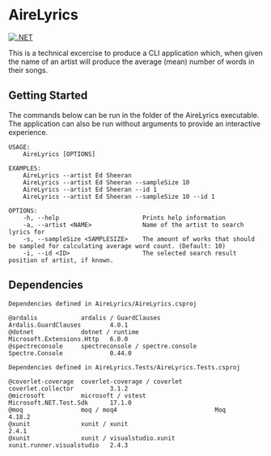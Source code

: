 # AireLyrics
[![.NET](https://github.com/mark5500/AireLyrics/actions/workflows/dotnet.yml/badge.svg)](https://github.com/mark5500/AireLyrics/actions/workflows/dotnet.yml)

This is a technical excercise to produce a CLI application which, when given the name of an artist will produce the average (mean) number of words in their songs.

## Getting Started
The commands below can be run in the folder of the AireLyrics executable. The application can also be run without arguments to provide an interactive experience.
```
USAGE:
    AireLyrics [OPTIONS]

EXAMPLES:
    AireLyrics --artist Ed Sheeran
    AireLyrics --artist Ed Sheeran --sampleSize 10
    AireLyrics --artist Ed Sheeran --id 1
    AireLyrics --artist Ed Sheeran --sampleSize 10 --id 1

OPTIONS:
    -h, --help                       Prints help information
    -a, --artist <NAME>              Name of the artist to search lyrics for
    -s, --sampleSize <SAMPLESIZE>    The amount of works that should be sampled for calculating average word count. (Default: 10)
    -i, --id <ID>                    The selected search result position of artist, if known.
```
## Dependencies
```
Dependencies defined in AireLyrics/AireLyrics.csproj

@ardalis            ardalis / GuardClauses               Ardalis.GuardClauses        4.0.1
@dotnet             dotnet / runtime                     Microsoft.Extensions.Http   6.0.0
@spectreconsole     spectreconsole / spectre.console     Spectre.Console             0.44.0
```

```
Dependencies defined in AireLyrics.Tests/AireLyrics.Tests.csproj

@coverlet-coverage  coverlet-coverage / coverlet         coverlet.collector          3.1.2
@microsoft          microsoft / vstest                   Microsoft.NET.Test.Sdk      17.1.0
@moq                moq / moq4                           Moq                         4.18.2
@xunit              xunit / xunit                                                    2.4.1
@xunit              xunit / visualstudio.xunit           xunit.runner.visualstudio   2.4.3
```
